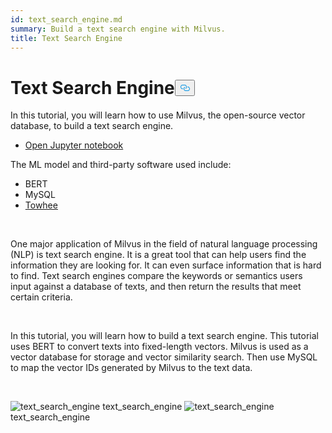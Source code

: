 ```yaml
---
id: text_search_engine.md
summary: Build a text search engine with Milvus.
title: Text Search Engine
---
```

<h1 id="Text-Search-Engine" class="common-anchor-header">Text Search Engine<button data-href="#Text-Search-Engine" class="anchor-icon" translate="no">
      <svg translate="no"
        aria-hidden="true"
        focusable="false"
        height="20"
        version="1.1"
        viewBox="0 0 16 16"
        width="16"
      >
        <path
          fill="#0092E4"
          fill-rule="evenodd"
          d="M4 9h1v1H4c-1.5 0-3-1.69-3-3.5S2.55 3 4 3h4c1.45 0 3 1.69 3 3.5 0 1.41-.91 2.72-2 3.25V8.59c.58-.45 1-1.27 1-2.09C10 5.22 8.98 4 8 4H4c-.98 0-2 1.22-2 2.5S3 9 4 9zm9-3h-1v1h1c1 0 2 1.22 2 2.5S13.98 12 13 12H9c-.98 0-2-1.22-2-2.5 0-.83.42-1.64 1-2.09V6.25c-1.09.53-2 1.84-2 3.25C6 11.31 7.55 13 9 13h4c1.45 0 3-1.69 3-3.5S14.5 6 13 6z"
        ></path>
      </svg>
    </button></h1><p>In this tutorial, you will learn how to use Milvus, the open-source vector database, to build a text search engine.</p>
<ul>
<li><a href="https://github.com/towhee-io/examples/tree/main/nlp/text_search">Open Jupyter notebook</a></li>
</ul>
<p>The ML model and third-party software used include:</p>
<ul>
<li>BERT</li>
<li>MySQL</li>
<li><a href="https://towhee.io/">Towhee</a></li>
</ul>
<p><br/></p>
<p>One major application of Milvus in the field of natural language processing (NLP) is text search engine. It is a great tool that can help users find the information they are looking for. It can even surface information that is hard to find. Text search engines compare the keywords or semantics users input against a database of texts, and then return the results that meet certain criteria.</p>
<p><br/></p>
<p>In this tutorial, you will learn how to build a text search engine. This tutorial uses BERT to convert texts into fixed-length vectors. Milvus is used as a vector database for storage and vector similarity search. Then use MySQL to map the vector IDs generated by Milvus to the text data.</p>
<p><br/></p>
<p>
  <span class="img-wrapper">
    <img translate="no" src="/docs/v2.6.x/assets/text_search_engine.png" alt="text_search_engine" class="doc-image" id="text_search_engine" />
    <span>text_search_engine</span>
  </span>


  <span class="img-wrapper">
    <img translate="no" src="/docs/v2.6.x/assets/text_search_engine_demo.png" alt="text_search_engine" class="doc-image" id="text_search_engine" />
    <span>text_search_engine</span>
  </span>
</p>
